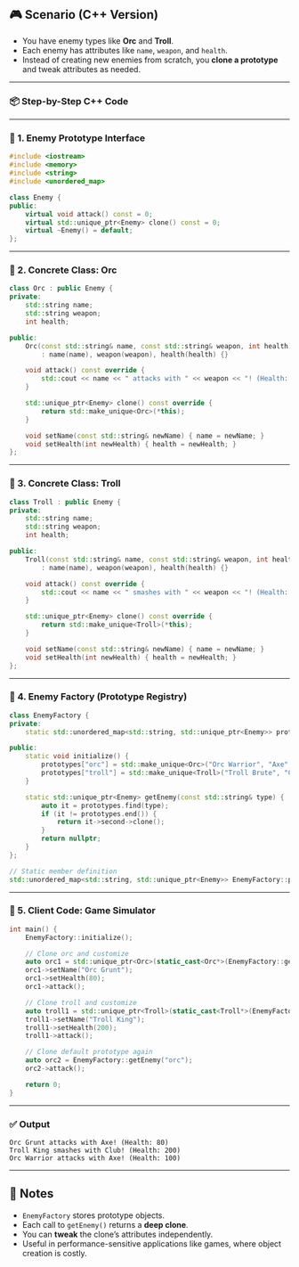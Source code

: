 ## 🎮 Scenario (C++ Version)

* You have enemy types like **Orc** and **Troll**.
* Each enemy has attributes like `name`, `weapon`, and `health`.
* Instead of creating new enemies from scratch, you **clone a prototype** and tweak attributes as needed.

---

### 📦 Step-by-Step C++ Code

---

### 🔹 1. Enemy Prototype Interface

```cpp
#include <iostream>
#include <memory>
#include <string>
#include <unordered_map>

class Enemy {
public:
    virtual void attack() const = 0;
    virtual std::unique_ptr<Enemy> clone() const = 0;
    virtual ~Enemy() = default;
};
```

---

### 🔹 2. Concrete Class: Orc

```cpp
class Orc : public Enemy {
private:
    std::string name;
    std::string weapon;
    int health;

public:
    Orc(const std::string& name, const std::string& weapon, int health)
        : name(name), weapon(weapon), health(health) {}

    void attack() const override {
        std::cout << name << " attacks with " << weapon << "! (Health: " << health << ")\n";
    }

    std::unique_ptr<Enemy> clone() const override {
        return std::make_unique<Orc>(*this);
    }

    void setName(const std::string& newName) { name = newName; }
    void setHealth(int newHealth) { health = newHealth; }
};
```

---

### 🔹 3. Concrete Class: Troll

```cpp
class Troll : public Enemy {
private:
    std::string name;
    std::string weapon;
    int health;

public:
    Troll(const std::string& name, const std::string& weapon, int health)
        : name(name), weapon(weapon), health(health) {}

    void attack() const override {
        std::cout << name << " smashes with " << weapon << "! (Health: " << health << ")\n";
    }

    std::unique_ptr<Enemy> clone() const override {
        return std::make_unique<Troll>(*this);
    }

    void setName(const std::string& newName) { name = newName; }
    void setHealth(int newHealth) { health = newHealth; }
};
```

---

### 🔹 4. Enemy Factory (Prototype Registry)

```cpp
class EnemyFactory {
private:
    static std::unordered_map<std::string, std::unique_ptr<Enemy>> prototypes;

public:
    static void initialize() {
        prototypes["orc"] = std::make_unique<Orc>("Orc Warrior", "Axe", 100);
        prototypes["troll"] = std::make_unique<Troll>("Troll Brute", "Club", 150);
    }

    static std::unique_ptr<Enemy> getEnemy(const std::string& type) {
        auto it = prototypes.find(type);
        if (it != prototypes.end()) {
            return it->second->clone();
        }
        return nullptr;
    }
};

// Static member definition
std::unordered_map<std::string, std::unique_ptr<Enemy>> EnemyFactory::prototypes;
```

---

### 🔹 5. Client Code: Game Simulator

```cpp
int main() {
    EnemyFactory::initialize();

    // Clone orc and customize
    auto orc1 = std::unique_ptr<Orc>(static_cast<Orc*>(EnemyFactory::getEnemy("orc").release()));
    orc1->setName("Orc Grunt");
    orc1->setHealth(80);
    orc1->attack();

    // Clone troll and customize
    auto troll1 = std::unique_ptr<Troll>(static_cast<Troll*>(EnemyFactory::getEnemy("troll").release()));
    troll1->setName("Troll King");
    troll1->setHealth(200);
    troll1->attack();

    // Clone default prototype again
    auto orc2 = EnemyFactory::getEnemy("orc");
    orc2->attack();

    return 0;
}
```

---

### ✅ Output

```
Orc Grunt attacks with Axe! (Health: 80)
Troll King smashes with Club! (Health: 200)
Orc Warrior attacks with Axe! (Health: 100)
```

---

## 🧠 Notes

* `EnemyFactory` stores prototype objects.
* Each call to `getEnemy()` returns a **deep clone**.
* You can **tweak** the clone’s attributes independently.
* Useful in performance-sensitive applications like games, where object creation is costly.

